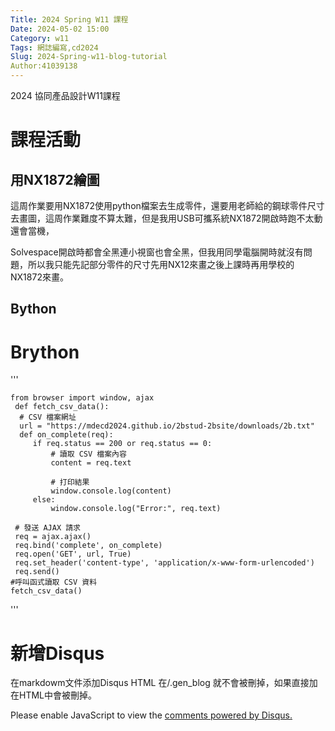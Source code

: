 ```yaml
---
Title: 2024 Spring W11 課程
Date: 2024-05-02 15:00
Category: w11
Tags: 網誌編寫,cd2024
Slug: 2024-Spring-w11-blog-tutorial
Author:41039138
---
```


2024 協同產品設計W11課程

<!-- PELICAN_END_SUMMARY -->

# 課程活動

## 用NX1872繪圖

這周作業要用NX1872使用python檔案去生成零件，還要用老師給的鋼球零件尺寸去畫圖，這周作業難度不算太難，但是我用USB可攜系統NX1872開啟時跑不太動還會當機，

Solvespace開啟時都會全黑連小視窗也會全黑，但我用同學電腦開時就沒有問題，所以我只能先記部分零件的尺寸先用NX12來畫之後上課時再用學校的NX1872來畫。

## Bython

# Brython

'''
 

 
    from browser import window, ajax
     def fetch_csv_data():
      # CSV 檔案網址
      url = "https://mdecd2024.github.io/2bstud-2bsite/downloads/2b.txt"
      def on_complete(req):
         if req.status == 200 or req.status == 0:
             # 讀取 CSV 檔案內容
             content = req.text

             # 打印結果
             window.console.log(content)
         else:
             window.console.log("Error:", req.text)

     # 發送 AJAX 請求
     req = ajax.ajax()
     req.bind('complete', on_complete)
     req.open('GET', url, True)
     req.set_header('content-type', 'application/x-www-form-urlencoded')
     req.send()
    #呼叫函式讀取 CSV 資料
    fetch_csv_data()
'''
# 新增Disqus

  在markdowm文件添加Disqus HTML 在/.gen_blog 就不會被刪掉，如果直接加在HTML中會被刪掉。


<div id="disqus_thread"></div>
<script>
    /**  
    *  RECOMMENDED CONFIGURATION VARIABLES: EDIT AND UNCOMMENT THE SECTION BELOW TO INSERT DYNAMIC VALUES FROM YOUR PLATFORM OR CMS.
    *  LEARN WHY DEFINING THESE VARIABLES IS IMPORTANT: https://disqus.com/admin/universalcode/#configuration-variables    */
    /*
    var disqus_config = function () {
    this.page.url = PAGE_URL;  // Replace PAGE_URL with your page's canonical URL variable
    this.page.identifier = PAGE_IDENTIFIER; // Replace PAGE_IDENTIFIER with your page's unique identifier variable
    };
    */
    (function() { // DON'T EDIT BELOW THIS LINE
    var d = document, s = d.createElement('script');
    s.src = 'https://https-github-com-gujiafeng-github-io-cd2024.disqus.com/embed.js';
    s.setAttribute('data-timestamp', +new Date());
    (d.head || d.body).appendChild(s);
    })();
</script>
<noscript>Please enable JavaScript to view the <a href="https://disqus.com/?ref_noscript">comments powered by Disqus.</a></noscript>
